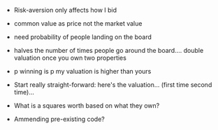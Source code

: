 - Risk-aversion only affects how I bid 
- common value as price not the market value
- need probability of people landing on the board
- halves the number of times people go around the board.... double valuation once you own two properties
- p winning is p my valuation is higher than yours 

- Start really straight-forward: here's the valuation... (first time second time)...
- What is a squares worth based on what they own?
- Ammending pre-existing code?